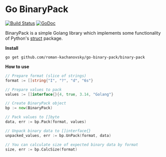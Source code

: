 # Go BinaryPack

[![Build Status](https://travis-ci.org/roman-kachanovsky/go-binary-pack.svg?branch=master)](https://travis-ci.org/roman-kachanovsky/go-binary-pack)
[![GoDoc](https://godoc.org/github.com/roman-kachanovsky/go-binary-pack/binary-pack?status.svg)](http://godoc.org/github.com/roman-kachanovsky/go-binary-pack/binary-pack)

BinaryPack is a simple Golang library which implements some functionality of Python's [struct](https://docs.python.org/2/library/struct.html) package.

**Install**

`go get github.com/roman-kachanovsky/go-binary-pack/binary-pack`

**How to use**

```go
// Prepare format (slice of strings)
format := []string{"I", "?", "d", "6s"}

// Prepare values to pack
values := []interface{}{4, true, 3.14, "Golang"}

// Create BinaryPack object
bp := new(BinaryPack)

// Pack values to []byte
data, err := bp.Pack(format, values)

// Unpack binary data to []interface{}
unpacked_values, err := bp.UnPack(format, data)

// You can calculate size of expected binary data by format
size, err := bp.CalcSize(format)

```
